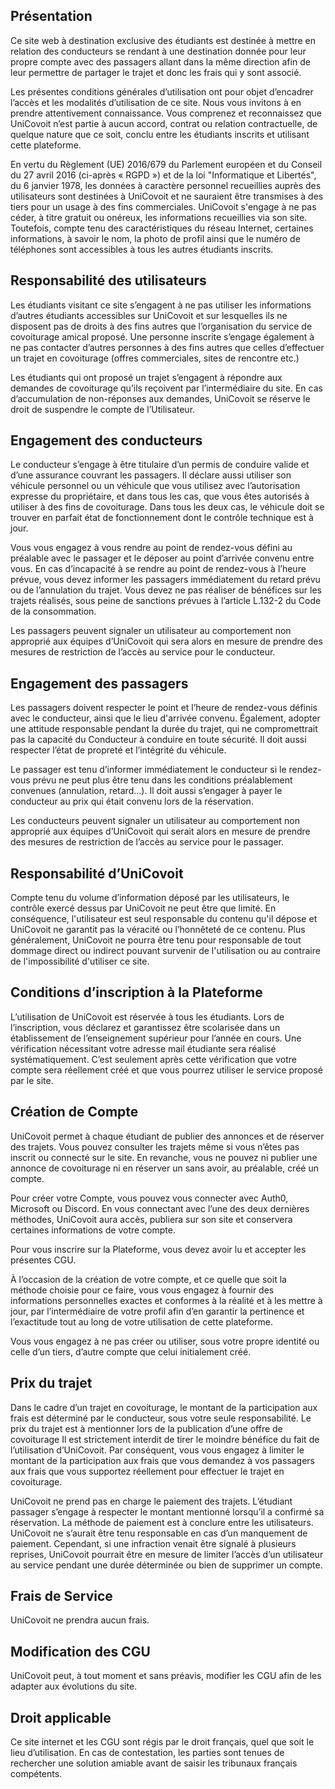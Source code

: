 ## Présentation

Ce site web à destination exclusive des étudiants est destinée à mettre en relation des conducteurs se rendant à une
destination donnée pour leur propre compte avec des passagers allant dans la même direction afin de leur permettre de
partager le trajet et donc les frais qui y sont associé.

Les présentes conditions générales d’utilisation ont pour objet d’encadrer l’accès et les modalités d’utilisation de ce
site. Nous vous invitons à en prendre attentivement connaissance. Vous comprenez et reconnaissez que UniCovoit n’est
partie à aucun accord, contrat ou relation contractuelle, de quelque nature que ce soit, conclu entre les étudiants
inscrits et utilisant cette plateforme.

En vertu du Règlement (UE) 2016/679 du Parlement européen et du Conseil du 27 avril 2016 (ci-après « RGPD ») et de la
loi "Informatique et Libertés", du 6 janvier 1978, les données à caractère personnel recueillies auprès des utilisateurs
sont destinées à UniCovoit et ne sauraient être transmises à des tiers pour un usage à des fins commerciales.
UniCovoit s'engage à ne pas céder, à titre gratuit ou onéreux, les informations recueillies via son site. Toutefois,
compte tenu des caractéristiques du réseau Internet, certaines informations, à savoir le nom, la photo de profil ainsi
que le numéro de téléphones sont accessibles à tous les autres étudiants inscrits.

## Responsabilité des utilisateurs

Les étudiants visitant ce site s’engagent à ne pas utiliser les informations d’autres étudiants accessibles sur
UniCovoit et sur lesquelles ils ne disposent pas de droits à des fins autres que l’organisation du service de
covoiturage amical proposé. Une personne inscrite s’engage également à ne pas contacter d’autres personnes à des fins
autres que celles d’effectuer un trajet en covoiturage (offres commerciales, sites de rencontre etc.)

Les étudiants qui ont proposé un trajet s’engagent à répondre aux demandes de covoiturage qu’ils reçoivent par
l’intermédiaire du site. En cas d’accumulation de non-réponses aux demandes, UniCovoit se réserve le droit de suspendre
le compte de l’Utilisateur.

## Engagement des conducteurs

Le conducteur s’engage à être titulaire d’un permis de conduire valide et d’une assurance couvrant les passagers. Il
déclare aussi utiliser son véhicule personnel ou un véhicule que vous utilisez avec l’autorisation expresse du
propriétaire, et dans tous les cas, que vous êtes autorisés à utiliser à des fins de covoiturage. Dans tous les deux
cas, le véhicule doit se trouver en parfait état de fonctionnement dont le contrôle technique est à jour.

Vous vous engagez à vous rendre au point de rendez-vous défini au préalable avec le passager et le déposer au point
d’arrivée convenu entre vous. En cas d’incapacité à se rendre au point de rendez-vous à l’heure prévue, vous devez
informer les passagers immédiatement du retard prévu ou de l’annulation du trajet. Vous devez ne pas réaliser de
bénéfices sur les trajets réalisés, sous peine de sanctions prévues à l’article L.132-2 du Code de la consommation.

Les passagers peuvent signaler un utilisateur au comportement non approprié aux équipes d’UniCovoit qui sera alors en
mesure de prendre des mesures de restriction de l’accès au service pour le conducteur.

## Engagement des passagers

Les passagers doivent respecter le point et l’heure de rendez-vous définis avec le conducteur, ainsi que le lieu
d'arrivée convenu. Également, adopter une attitude responsable pendant la durée du trajet, qui ne compromettrait pas la
capacité du Conducteur à conduire en toute sécurité. Il doit aussi respecter l’état de propreté et l’intégrité du
véhicule.

Le passager est tenu d’informer immédiatement le conducteur si le rendez-vous prévu ne peut plus être tenu dans les
conditions préalablement convenues (annulation, retard…). Il doit aussi s’engager à payer le conducteur au prix qui
était convenu lors de la réservation.

Les conducteurs peuvent signaler un utilisateur au comportement non approprié aux équipes d’UniCovoit qui serait alors
en mesure de prendre des mesures de restriction de l’accès au service pour le passager.

## Responsabilité d’UniCovoit

Compte tenu du volume d’information déposé par les utilisateurs, le contrôle exercé dessus par UniCovoit ne peut être
que limité. En conséquence, l'utilisateur est seul responsable du contenu qu'il dépose et UniCovoit ne garantit pas la
véracité ou l’honnêteté de ce contenu. Plus généralement, UniCovoit ne pourra être tenu pour responsable de tout dommage
direct ou indirect pouvant survenir de l'utilisation ou au contraire de l'impossibilité d'utiliser ce site.

## Conditions d’inscription à la Plateforme

L’utilisation de UniCovoit est réservée à tous les étudiants. Lors de l’inscription, vous déclarez et garantissez être
scolarisée dans un établissement de l’enseignement supérieur pour l’année en cours. Une vérification nécessitant votre
adresse mail étudiante sera réalisé systématiquement. C’est seulement après cette vérification que votre compte sera
réellement créé et que vous pourrez utiliser le service proposé par le site.

## Création de Compte

UniCovoit permet à chaque étudiant de publier des annonces et de réserver des trajets. Vous pouvez consulter les trajets
même si vous n’êtes pas inscrit ou connecté sur le site. En revanche, vous ne pouvez ni publier une annonce de
covoiturage ni en réserver un sans avoir, au préalable, créé un compte.

Pour créer votre Compte, vous pouvez vous connecter avec Auth0, Microsoft ou Discord. En vous connectant avec l’une des
deux dernières méthodes, UniCovoit aura accès, publiera sur son site et conservera certaines informations de votre
compte.

Pour vous inscrire sur la Plateforme, vous devez avoir lu et accepter les présentes CGU.

À l’occasion de la création de votre compte, et ce quelle que soit la méthode choisie pour ce faire, vous vous engagez à
fournir des informations personnelles exactes et conformes à la réalité et à les mettre à jour, par l’intermédiaire de
votre profil afin d’en garantir la pertinence et l’exactitude tout au long de votre utilisation de cette plateforme.

Vous vous engagez à ne pas créer ou utiliser, sous votre propre identité ou celle d’un tiers, d’autre compte que celui
initialement créé.

## Prix du trajet

Dans le cadre d’un trajet en covoiturage, le montant de la participation aux frais est déterminé par le conducteur, sous
votre seule responsabilité. Le prix du trajet est à mentionner lors de la publication d’une offre de covoiturage Il est
strictement interdit de tirer le moindre bénéfice du fait de l’utilisation d’UniCovoit. Par conséquent, vous vous
engagez à limiter le montant de la participation aux frais que vous demandez à vos passagers aux frais que vous
supportez réellement pour effectuer le trajet en covoiturage.

UniCovoit ne prend pas en charge le paiement des trajets. L’étudiant passager s’engage à respecter le montant mentionné
lorsqu’il a confirmé sa réservation. La méthode de paiement est à conclure entre les utilisateurs. UniCovoit ne s’aurait
être tenu responsable en cas d’un manquement de paiement. Cependant, si une infraction venait être signalé à plusieurs
reprises, UniCovoit pourrait être en mesure de limiter l’accès d’un utilisateur au service pendant une durée déterminée
ou bien de supprimer un compte.

## Frais de Service

UniCovoit ne prendra aucun frais.

## Modification des CGU

UniCovoit peut, à tout moment et sans préavis, modifier les CGU afin de les adapter aux évolutions du site.

## Droit applicable

Ce site internet et les CGU sont régis par le droit français, quel que soit le lieu d’utilisation. En cas de
contestation, les parties sont tenues de rechercher une solution amiable avant de saisir les tribunaux français
compétents. 
